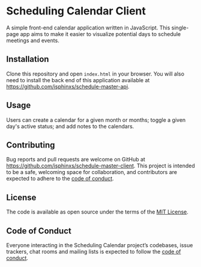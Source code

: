 # Scheduling Calendar Client

A simple front-end calendar application written in JavaScript. This single-page app aims to make it easier to visualize potential days to schedule meetings and events.

## Installation

Clone this repository and open `index.html` in your browser. You will also need to install the back end of this application available at https://github.com/isphinxs/schedule-master-api.

## Usage

Users can create a calendar for a given month or months; toggle a given day's active status; and add notes to the calendars. 

## Contributing

Bug reports and pull requests are welcome on GitHub at https://github.com/isphinxs/schedule-master-client. This project is intended to be a safe, welcoming space for collaboration, and contributors are expected to adhere to the [code of conduct](https://github.com/isphinxs/schedule-master-client/blob/main/CODE_OF_CONDUCT.md).

## License

The code is available as open source under the terms of the [MIT License](https://opensource.org/licenses/MIT).

## Code of Conduct

Everyone interacting in the Scheduling Calendar project’s codebases, issue trackers, chat rooms and mailing lists is expected to follow the [code of conduct](https://github.com/isphinxs/schedule-master-client/blob/main/CODE_OF_CONDUCT.md).